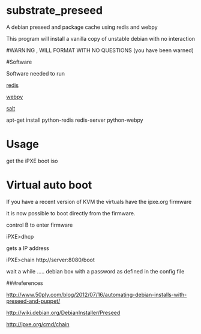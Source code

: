 substrate_preseed
=================

A debian preseed and package cache using redis and webpy

This program will install a vanilla copy of unstable debian with no interaction

#WARNING , WILL FORMAT WITH NO QUESTIONS
(you have been warned)

#Software

Software needed to run 

[redis](http://redis.io)

[webpy](http://webpy.org)

[salt](http://saltstate.org)

apt-get install python-redis redis-server python-webpy

# Usage 

get the iPXE boot iso


# Virtual auto boot

If you have a recent version of KVM the virtuals have the ipxe.org firmware

it is now possible to boot directly from the firmware. 

control B to enter firmware 

iPXE>dhcp 

gets a IP address

iPXE>chain http://server:8080/boot

wait a while ..... debian box with a password as defined in the config file

###references 

http://www.50ply.com/blog/2012/07/16/automating-debian-installs-with-preseed-and-puppet/

http://wiki.debian.org/DebianInstaller/Preseed

http://ipxe.org/cmd/chain
